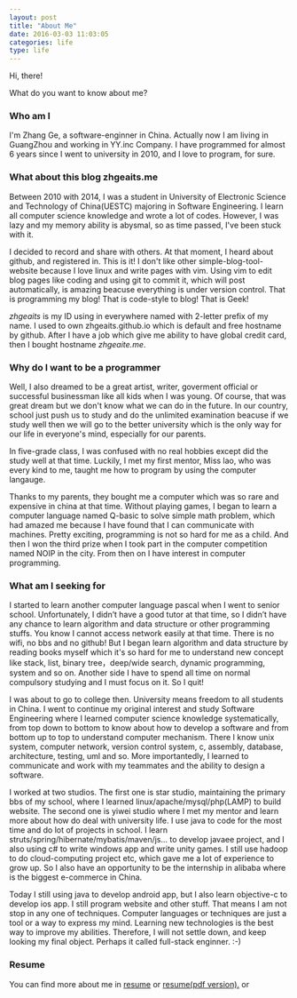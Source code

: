 ```yaml
---
layout: post
title: "About Me"
date: 2016-03-03 11:03:05
categories: life
type: life
---
```


Hi, there!

What do you want to know about me?

### Who am I

I'm Zhang Ge, a software-enginner in China. Actually now I am living in GuangZhou and working in YY.inc Company. I have programmed for almost 6 years since I went to university in 2010, and I love to program, for sure.

### What about this blog zhgeaits.me

Between 2010 with 2014, I was a student in University of Electronic Science and Technology of China(UESTC) majoring in Software Engineering. I learn all computer science knowledge and wrote a lot of codes. However, I was lazy and my memory ability is abysmal, so as time passed, I've been stuck with it.

I decided to record and share with others. At that moment, I heard about github, and registered in. This is it! I don't like other simple-blog-tool-website because I love linux and write pages with vim. Using vim to edit blog pages like coding and using git to commit it, which will post automatically, is amazing beacuse everything is under version control. That is programming my blog! That is code-style to blog! That is Geek!

_zhgeaits_ is my ID using in everywhere named with 2-letter prefix of my name. I used to own zhgeaits.github.io which is default and free hostname by github. After I have a job which give me ability to have global credit card, then I bought hostname _zhgeaite.me_.

### Why do I want to be a programmer

Well, I also dreamed to be a great artist, writer, goverment official or successful businessman like all kids when I was young. Of course, that was great dream but we don't know what we can do in the future. In our country, school just push us to study and do the unlimited examination beacuse if we study well then we will go to the better university which is the only way for our life in everyone's mind, especially for our parents.

In five-grade class, I was confused with no real hobbies except did the study well at that time. Luckily, I met my first mentor, Miss lao, who was every kind to me, taught me how to program by using the computer langauge.

Thanks to my parents, they bought me a computer which was so rare and expensive in china at that time. Without playing games, I began to learn a computer language named Q-basic to solve simple math problem, which had amazed me because I have found that I can communicate with machines. Pretty exciting, programming is not so hard for me as a child. And then I won the third prize when I took part in the computer competition named NOIP in the city. From then on I have interest in computer programming.

### What am I seeking for

I started to learn another computer language pascal when I went to senior school. Unfortunately, I didn’t have a good tutor at that time, so I didn’t have any chance to learn algorithm and data structure or other programming stuffs. You know I cannot access network easily at that time. There is no wifi, no bbs and no github! But I began learn algorithm and data structure by reading books myself which it's so hard for me to understand new concept like stack, list, binary tree，deep/wide search, dynamic programming, system and so on. Another side I have to spend all time on normal compulsory studying and I must focus on it. So I quit!

I was about to go to college then. University means freedom to all students in China. I went to continue my original interest and study Software Engineering where I learned computer science knowledge systematically, from top down to bottom to know about how to develop a software and from bottom up to top to understand computer mechanism. There I know unix system, computer network, version control system, c, assembly, database, architecture, testing, uml and so. More importantedly, I learned to communicate and work with my teammates and the ability to design a software. 

I worked at two studios. The first one is star studio, maintaining the primary bbs of my school, where I learned linux/apache/mysql/php(LAMP) to build website. The second one is yiwei studio where I met my mentor and learn more about how do deal with university life. I use java to code for the most time and do lot of projects in school. I learn struts/spring/hibernate/mybatis/maven/js... to develop javaee project, and I also using c# to write windows app and write unity games. I still use hadoop to do cloud-computing project etc, which gave me a lot of experience to grow up. So I also have an opportunity to be the internship in alibaba where is the biggest e-commerce in China.

Today I still using java to develop android app, but I also learn objective-c to develop ios app. I still program website and other stuff. That means I am not stop in any one of techniques. Computer languages or techniques are just a tool or a way to express my mind. Learning new technologies is the best way to improve my abilities. Therefore, I will not settle down, and keep looking my final object. Perhaps it called full-stack enginner. :-)

### Resume

You can find more about me in [resume](http://zhgeaits.me/life/2016/03/02/resume.html "resume markdown") or [resume(pdf version).](http://zhgeaits.me/zhangge-resume.pdf "resume pdf") or 
